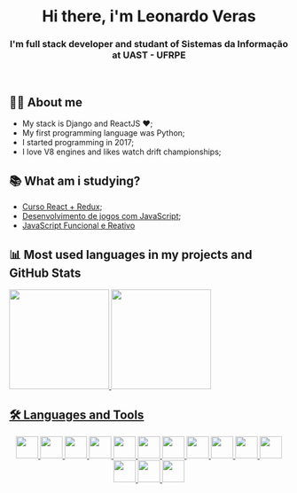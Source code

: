 <h1 align="center">Hi there,  i'm Leonardo Veras</h1>

<h3 align="center">I'm full stack developer and studant of Sistemas da Informação at UAST - UFRPE</h3>

<br/>

## 👩‍💻 About me

- My stack is Django and ReactJS ❤️;
- My first programming language was Python;
- I started programming in 2017;
- I love V8 engines and likes watch drift championships;

## :books: What am i studying?

- [Curso React + Redux](https://www.udemy.com/course/react-redux-pt/);
- [Desenvolvimento de jogos com JavaScript](https://www.udemy.com/course/desenvolvimentodejogoscomjavascript/);
- [JavaScript Funcional e Reativo](https://www.udemy.com/course/javascript-funcional/)

## 📊 Most used languages in my projects and GitHub Stats

<!-- [![Top Langs](https://github-readme-stats.vercel.app/api/top-langs/?username=lvleo21&layout=compact)](https://github.com/anuraghazra/github-readme-stats) -->

<div>
  <a href="https://github.com/lvleo21">
  <img height="180em" src="https://github-readme-stats.vercel.app/api?username=lvleo21&show_icons=true&theme=light&include_all_commits=true&count_private=true"/>
  <img height="180em" src="https://github-readme-stats.vercel.app/api/top-langs/?username=lvleo21&layout=compact&langs_count=16&theme=light"/>
<div>

## 🛠 Languages and Tools


<div style="display: inline_block; margin_top: 15px" align="center" >
<img src="https://cdn.jsdelivr.net/gh/devicons/devicon/icons/html5/html5-original.svg" width="40"/>
<img src="https://cdn.jsdelivr.net/gh/devicons/devicon/icons/css3/css3-original.svg"  width="40"/>
<img src="https://cdn.jsdelivr.net/gh/devicons/devicon/icons/javascript/javascript-original.svg" width="40"/>
<img src="https://cdn.jsdelivr.net/gh/devicons/devicon/icons/python/python-original.svg" width="40"/>
<img src="https://cdn.jsdelivr.net/gh/devicons/devicon/icons/django/django-plain.svg" width="40"/>
<img src="https://cdn.jsdelivr.net/gh/devicons/devicon/icons/java/java-original.svg"  width="40"/>
<img src="https://cdn.jsdelivr.net/gh/devicons/devicon/icons/spring/spring-original.svg"  width="40"/>
<img src="https://cdn.jsdelivr.net/gh/devicons/devicon/icons/postgresql/postgresql-original.svg" width="40" />
<img src="https://cdn.jsdelivr.net/gh/devicons/devicon/icons/bootstrap/bootstrap-original.svg" width="40"/>
<img src="https://cdn.jsdelivr.net/gh/devicons/devicon/icons/git/git-original.svg" width="40"/>
<img src="https://cdn.jsdelivr.net/gh/devicons/devicon/icons/github/github-original.svg" width="40"/>
<img src="https://cdn.jsdelivr.net/gh/devicons/devicon/icons/heroku/heroku-plain.svg" width="40"/>
<img src="https://cdn.jsdelivr.net/gh/devicons/devicon/icons/linux/linux-original.svg" width="40"/>
<img src="https://cdn.jsdelivr.net/gh/devicons/devicon/icons/react/react-original.svg" width="40" />
</div>
          
          
